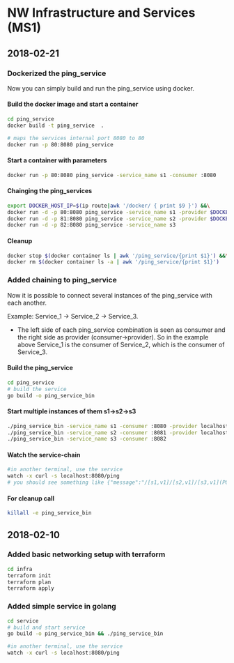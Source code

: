# NW Infrastructure and Services (MS1)

## 2018-02-21

### Dockerized the ping_service

Now you can simply build and run the ping_service using docker.

#### Build the docker image and start a container

```bash
cd ping_service
docker build -t ping_service  .

# maps the services internal port 8080 to 80
docker run -p 80:8080 ping_service
```

#### Start a container with parameters

```bash
docker run -p 80:8080 ping_service -service_name s1 -consumer :8080
```

#### Chainging the ping_services

```bash
export DOCKER_HOST_IP=$(ip route|awk '/docker/ { print $9 }') &&\
docker run -d -p 80:8080 ping_service -service_name s1 -provider $DOCKER_HOST_IP:81 &&\
docker run -d -p 81:8080 ping_service -service_name s2 -provider $DOCKER_HOST_IP:82 &&\
docker run -d -p 82:8080 ping_service -service_name s3
```

#### Cleanup

```bash
docker stop $(docker container ls | awk '/ping_service/{print $1}') &&\
docker rm $(docker container ls -a | awk '/ping_service/{print $1}')
```

### Added chaining to ping_service

Now it is possible to connect several instances of the ping_service with each another.

Example: Service_1 -> Service_2 -> Service_3.

* The left side of each ping_service combination is seen as consumer and the right side as provider (consumer->provider). So in the example above Service_1 is the consumer of Service_2, which is the consumer of Service_3.

#### Build the ping_service

```bash
cd ping_service
# build the service
go build -o ping_service_bin
```

#### Start multiple instances of them s1->s2->s3

```bash
./ping_service_bin -service_name s1 -consumer :8080 -provider localhost:8081 & \
./ping_service_bin -service_name s2 -consumer :8081 -provider localhost:8082 & \
./ping_service_bin -service_name s3 -consumer :8082
```

#### Watch the service-chain

```bash
#in another terminal, use the service
watch -x curl -s localhost:8080/ping
# you should see something like {"message":"/[s1,v1]/[s2,v1]/[s3,v1](PONG)","name":"s1","version":"v1"}
```

#### For cleanup call

```bash
killall -e ping_service_bin
```

## 2018-02-10

### Added basic networking setup with terraform

```bash
cd infra
terraform init
terraform plan
terraform apply
```

### Added simple service in golang

```bash
cd service
# build and start service
go build -o ping_service_bin && ./ping_service_bin

#in another terminal, use the service
watch -x curl -s localhost:8080/ping
```
